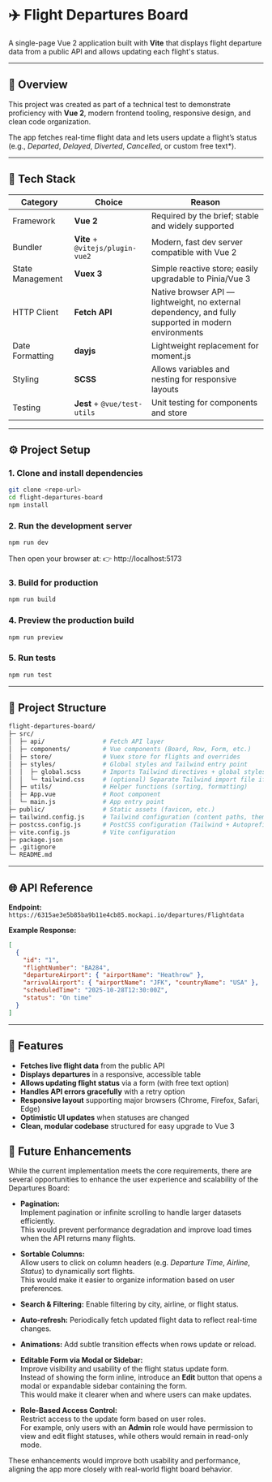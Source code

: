 # ✈️ Flight Departures Board

A single-page Vue 2 application built with **Vite** that displays flight departure data from a public API and allows updating each flight's status.

---

## 🚀 Overview

This project was created as part of a technical test to demonstrate proficiency with **Vue 2**, modern frontend tooling, responsive design, and clean code organization. 

The app fetches real-time flight data and lets users update a flight’s status (e.g., *Departed*, *Delayed*, *Diverted*, *Cancelled*, or custom free text*).

---

## 🧱 Tech Stack

| Category | Choice | Reason |
|-----------|---------|--------|
| Framework | **Vue 2** | Required by the brief; stable and widely supported |
| Bundler | **Vite** + `@vitejs/plugin-vue2` | Modern, fast dev server compatible with Vue 2 |
| State Management | **Vuex 3** | Simple reactive store; easily upgradable to Pinia/Vue 3 |
| HTTP Client | **Fetch API** | Native browser API — lightweight, no external dependency, and fully supported in modern environments |
| Date Formatting | **dayjs** | Lightweight replacement for moment.js |
| Styling | **SCSS** | Allows variables and nesting for responsive layouts |
| Testing | **Jest** + `@vue/test-utils` | Unit testing for components and store |

---

## ⚙️ Project Setup

### 1. Clone and install dependencies
```bash
git clone <repo-url>
cd flight-departures-board
npm install
```

### 2. Run the development server
```bash
npm run dev
```

Then open your browser at:
👉 http://localhost:5173

### 3. Build for production
```bash
npm run build
```

### 4. Preview the production build
```bash
npm run preview
```

### 5. Run tests
```bash
npm run test
```

---

## 🧩 Project Structure

```bash
flight-departures-board/
├─ src/
│  ├─ api/                # Fetch API layer
│  ├─ components/         # Vue components (Board, Row, Form, etc.)
│  ├─ store/              # Vuex store for flights and overrides
│  ├─ styles/             # Global styles and Tailwind entry point
│  │  ├─ global.scss      # Imports Tailwind directives + global styles
│  │  └─ tailwind.css     # (optional) Separate Tailwind import file if needed
│  ├─ utils/              # Helper functions (sorting, formatting)
│  ├─ App.vue             # Root component
│  └─ main.js             # App entry point
├─ public/                # Static assets (favicon, etc.)
├─ tailwind.config.js     # Tailwind configuration (content paths, theme)
├─ postcss.config.js      # PostCSS configuration (Tailwind + Autoprefixer)
├─ vite.config.js         # Vite configuration
├─ package.json
├─ .gitignore
└─ README.md
```

---

## 🌐 API Reference

**Endpoint:**  
`https://6315ae3e5b85ba9b11e4cb85.mockapi.io/departures/Flightdata`

**Example Response:**
```json
[
  {
    "id": "1",
    "flightNumber": "BA284",
    "departureAirport": { "airportName": "Heathrow" },
    "arrivalAirport": { "airportName": "JFK", "countryName": "USA" },
    "scheduledTime": "2025-10-28T12:30:00Z",
    "status": "On time"
  }
]
```

---

## 🧠 Features

- **Fetches live flight data** from the public API  
- **Displays departures** in a responsive, accessible table  
- **Allows updating flight status** via a form (with free text option)  
- **Handles API errors gracefully** with a retry option  
- **Responsive layout** supporting major browsers (Chrome, Firefox, Safari, Edge)  
- **Optimistic UI updates** when statuses are changed  
- **Clean, modular codebase** structured for easy upgrade to Vue 3

## 🧭 Future Enhancements

While the current implementation meets the core requirements, there are several opportunities to enhance the user experience and scalability of the Departures Board:

- **Pagination:**  
  Implement pagination or infinite scrolling to handle larger datasets efficiently.  
  This would prevent performance degradation and improve load times when the API returns many flights.

- **Sortable Columns:**  
  Allow users to click on column headers (e.g. *Departure Time*, *Airline*, *Status*) to dynamically sort flights.  
  This would make it easier to organize information based on user preferences.

- **Search & Filtering:** 
  Enable filtering by city, airline, or flight status. 

- **Auto-refresh:**
  Periodically fetch updated flight data to reflect real-time changes. 

- **Animations:**
  Add subtle transition effects when rows update or reload.

- **Editable Form via Modal or Sidebar:**  
  Improve visibility and usability of the flight status update form.  
  Instead of showing the form inline, introduce an **Edit** button that opens a modal or expandable sidebar containing the form.  
  This would make it clearer when and where users can make updates.

- **Role-Based Access Control:**  
  Restrict access to the update form based on user roles.  
  For example, only users with an **Admin** role would have permission to view and edit flight statuses, while others would remain in read-only mode.


These enhancements would improve both usability and performance, aligning the app more closely with real-world flight board behavior.
